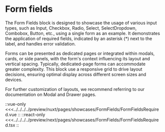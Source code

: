 # Form fields

The Form Fields block is designed to showcase the usage of various input types, such as Input, Checkbox, Radio, Select, SelectDropdown, Combobox, Button, etc., using a single form as an example. It demonstrates the application of required fields, indicated by an asterisk (*) next to the label, and handles error validation.

Forms can be presented as dedicated pages or integrated within modals, cards, or side panels, with the form's context influencing its layout and vertical spacing. Typically, dedicated-page forms can accommodate greater complexity. This block use a responsive grid to drive layout decisions, ensuring optimal display across different screen sizes and devices. 

For further customization of layouts, we recommend referring to our documentation on Modal and Drawer pages. 

<Showcase showcase-name="FormFields/FormFieldsRequired" style="min-height:600px">

::vue-only
<<<../../../../preview/nuxt/pages/showcases/FormFields/FormFieldsRequired.vue
::
::react-only
<<<../../../../preview/next/pages/showcases/FormFields/FormFieldsRequired.tsx
::
</Showcase>
